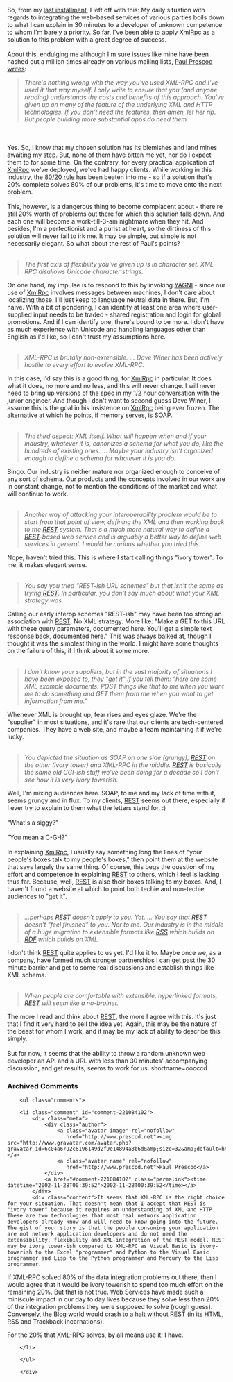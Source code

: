 So, from my <a href="http://www.decafbad.com/news_archives/000333.phtml">last installment</a>, I left off with this:  My daily situation with regards to integrating the web-based services of various parties boils down to what I can explain in 30 minutes to a developer of unknown competence to whom I'm barely a priority.  So far, I've been able to apply <a href="http://www.decafbad.com/twiki/bin/view/Main/XmlRpc">XmlRpc</a> as a solution to this problem with a great degree of success.
<br /><br />
About this, endulging me although I'm sure issues like mine have been hashed out a million times already on various mailing lists, <a href="http://www.blogstream.com/pauls/1038403139">Paul Prescod writes</a>:<blockquote><i>There's nothing wrong with the way you've used XML-RPC and I've used it that way myself. I only write to ensure that you (and anyone reading) understands the costs and benefits of this approach. You've given up on many of the feature of the underlying XML and HTTP technologies. If you don't need the features, then amen, let her rip. But people building more substantial apps do need them.</i></blockquote>
<br /><br />
Yes.  So, I know that my chosen solution has its blemishes and land mines awaiting my step.  But, none of them have bitten me yet, nor do I expect them to for some time.  On the contrary, for every practical application of <a href="http://www.decafbad.com/twiki/bin/view/Main/XmlRpc">XmlRpc</a> we've deployed, we've had happy clients.  While working in this industry, the <a href="http://www.google.com/search?q=80/20%20rule">80/20 rule</a> has been beaten into me - so if a solution that's 20% complete solves 80% of our problems, it's time to move onto the next problem.
<br /><br />
This, however, is a dangerous thing to become complacent about - there're still 20% worth of problems out there for which this solution falls down.  And each one will become a work-till-3-am nightmare when they hit.  And besides, I'm a perfectionist and a purist at heart, so the dirtiness of this solution will never fail to irk me.  It may be simple, but simple is not necessarily elegant.  So what about the rest of Paul's points?
<br /><br />
<blockquote><i>The first axis of flexibility you've given up is in character set. XML-RPC disallows Unicode character strings.</i></blockquote>On one hand, my impulse is to respond to this by invoking <a href="http://www.acronymfinder.com/af-query.asp?String=exact&amp;Acronym=YAGNI">YAGNI</a> - since our use of <a href="http://www.decafbad.com/twiki/bin/view/Main/XmlRpc">XmlRpc</a> involves messages between machines, I don't care about localizing those.  I'll just keep to language neutral data in there.  But, I'm naive.  With a bit of pondering, I can identify at least one area where user-supplied input needs to be traded - shared registration and login for global promotions.  And if I can identify one, there's bound to be more.  I don't have as much experience with Unicode and handling languages other than English as I'd like, so I can't trust my assumptions here.
<br /><br />
<blockquote><i>XML-RPC is brutally non-extensible. ... Dave Winer has been actively hostile to every effort to evolve XML-RPC.</i></blockquote>In this case, I'd say this is a good thing, for <a href="http://www.decafbad.com/twiki/bin/view/Main/XmlRpc">XmlRpc</a> in particular.  It does what it does, no more and no less, and this will never change.  I will never need to bring up versions of the spec in my 1/2 hour conversation with the junior engineer.  And though I don't want to second guess Dave Winer, I assume this is the goal in his insistence on <a href="http://www.decafbad.com/twiki/bin/view/Main/XmlRpc">XmlRpc</a> being ever frozen.  The alternative at which he points, if memory serves, is SOAP.
<br /><br />
<blockquote><i>The third aspect: XML itself. What will happen when and if your industry, whatever it is, canonizes a schema for what you do, like the hundreds of existing ones. ... Maybe your industry isn't organized enough to define a schema for whatever it is you do.</i></blockquote>Bingo.  Our industry is neither mature nor organized enough to conceive of any sort of schema.  Our products and the concepts involved in our work are in constant change, not to mention the conditions of the market and what will continue to work.
<br /><br />
<blockquote><i>Another way of attacking your interoperability problem would be to start from that point of view, defining the XML and then working back to the <a href="http://www.decafbad.com/twiki/bin/view/Main/REST">REST</a> system. That's a much more natural way to define a <a href="http://www.decafbad.com/twiki/bin/view/Main/REST">REST</a>-based web service and is arguably a better way to define web services in general. I would be curious whether you tried this.</i></blockquote>Nope, haven't tried this.  This is where I start calling things "ivory tower".  To me, it makes elegant sense.  
<br /><br />
<blockquote><i>You say you tried "REST-ish URL schemes" but that isn't the same as trying <a href="http://www.decafbad.com/twiki/bin/view/Main/REST">REST</a>. In particular, you don't say much about what your XML strategy was.</i></blockquote>Calling our early interop schemes "REST-ish" may have been too strong an association with <a href="http://www.decafbad.com/twiki/bin/view/Main/REST">REST</a>.  No XML strategy.  More like: "Make a GET to this URL with these query parameters, documented here.  You'll get a simple text response back, documented here."  This was always balked at, though I thought it was the simplest thing in the world.  I might have some thoughts on the failure of this, if I think about it some more.
<br /><br />
<blockquote><i>I don't know your suppliers, but in the vast majority of situations I have been exposed to, they "get it" if you tell them: "here are some XML example documents. POST things like that to me when you want me to do something and GET them from me when you want to get information from me."</i></blockquote>Whenever XML is brought up, fear rises and eyes glaze.  We're the "supplier" in most situations, and it's rare that our clients are tech-centered companies.  They have a web site, and maybe a team maintaining it if we're lucky.  
<br /><br />
<blockquote><i>You depicted the situation as SOAP on one side (grungy), <a href="http://www.decafbad.com/twiki/bin/view/Main/REST">REST</a> on the other (ivory tower) and XML-RPC in the middle. <a href="http://www.decafbad.com/twiki/bin/view/Main/REST">REST</a> is basically the same old CGI-ish stuff we've been doing for a decade so I don't see how it is very ivory towerish.</blockquote></i>Well, I'm mixing audiences here.  SOAP, to me and my lack of time with it, seems grungy and in flux.  To my clients, <a href="http://www.decafbad.com/twiki/bin/view/Main/REST">REST</a> seems out there, especially if I ever try to explain to them what the letters stand for.  :)
<br /><br />
"What's a siggy?"  
<br /><br />
"You mean a C-G-I?"
<br /><br />
In explaining <a href="http://www.decafbad.com/twiki/bin/view/Main/XmlRpc">XmlRpc</a>, I usually say something long the lines of "your people's boxes talk to my people's boxes," then point them at the website that says largely the same thing.  Of course, this begs the question of my effort and competence in explaining <a href="http://www.decafbad.com/twiki/bin/view/Main/REST">REST</a> to others, which I feel is lacking thus far.  Because, well, <a href="http://www.decafbad.com/twiki/bin/view/Main/REST">REST</a> is also their boxes talking to my boxes.  And, I haven't found a website at which to point both techie and non-techie audiences to "get it".
<br /><br />
<blockquote><i>...perhaps <a href="http://www.decafbad.com/twiki/bin/view/Main/REST">REST</a> doesn't apply to you. Yet. ... You say that <a href="http://www.decafbad.com/twiki/bin/view/Main/REST">REST</a> doesn't "feel finished" to you. Nor to me. Our industry is in the middle of a huge migration to extensible formats like <a href="http://www.decafbad.com/twiki/bin/view/Main/RSS">RSS</a> which builds on <a href="http://www.decafbad.com/twiki/bin/view/Main/RDF">RDF</a> which builds on XML.</i></blockquote>I don't think <a href="http://www.decafbad.com/twiki/bin/view/Main/REST">REST</a> quite applies to us yet.  I'd like it to.  Maybe once we, as a company, have formed much stronger partnerships I can get past the 30 minute barrier and get to some real discussions and establish things like XML schema.
<br /><br />
<blockquote><i>When people are comfortable with extensible, hyperlinked formats, <a href="http://www.decafbad.com/twiki/bin/view/Main/REST">REST</a> will seem like a no-brainer.</i></blockquote>The more I read and think about <a href="http://www.decafbad.com/twiki/bin/view/Main/REST">REST</a>, the more I agree with this.  It's just that I find it very hard to sell the idea yet.  Again, this may be the nature of the beast for whom I work, and it may be my lack of ability to describe this simply.  
<br /><br />
But for now, it seems that the ability to throw a random unknown web developer an API and a URL with less than 30 minutes' accompanying discussion, and get results, seems to work for us.
<!--more-->
shortname=oooccd

<div id="comments" class="comments archived-comments">
            <h3>Archived Comments</h3>
            
        <ul class="comments">
            
        <li class="comment" id="comment-221084102">
            <div class="meta">
                <div class="author">
                    <a class="avatar image" rel="nofollow" 
                       href="http://www.prescod.net"><img src="http://www.gravatar.com/avatar.php?gravatar_id=6c04a6792c6196149d2f9e14894a8b6d&amp;size=32&amp;default=http://mediacdn.disqus.com/1320279820/images/noavatar32.png"/></a>
                    <a class="avatar name" rel="nofollow" 
                       href="http://www.prescod.net">Paul Prescod</a>
                </div>
                <a href="#comment-221084102" class="permalink"><time datetime="2002-11-28T00:39:52">2002-11-28T00:39:52</time></a>
            </div>
            <div class="content">It seems that XML-RPC is the right choice for your situation. That doesn't mean that I accept that REST is "ivory tower" because it requires an understanding of XML and HTTP. These are two technologies that most real network application developers already know and will need to know going into the future. The gist of your story is that the people consuming your application are not network application developers and do not need the extensibility, flexibility and XML-integration of the REST model. REST may be ivory tower-ish compared to XML-RPC as Visual Basic is ivory-towerish to the Excel "programmer" and Python to the Visual Basic programmer and Lisp to the Python programmer and Mercury to the Lisp programmer.

If XML-RPC solved 80% of the data integration problems out there, then I would agree that it would be ivory towerish to spend too much effort on the remaining 20%. But that is not true. Web Services have made such a miniscule impact in our day to day lives because they solve less than 20% of the integration problems they were supposed to solve (rough guess). Conversely, the Blog world would crash to a halt without REST (in its HTML,  RSS and Trackback incarnations).

For the 20% that XML-RPC solves, by all means use it! I have.</div>
            
        </li>
    
        </ul>
    
        </div>
    